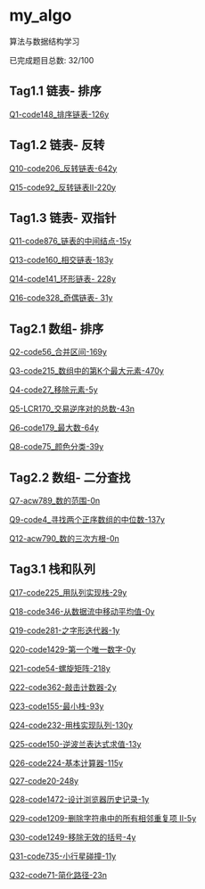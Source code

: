 # my_algo

算法与数据结构学习

已完成题目总数: 32/100


## Tag1.1 链表- 排序

[Q1-code148_排序链表-126y](https://github.com/gmYuan/my_algo/blob/main/Q1-code148/2.2-code148.md)


## Tag1.2 链表- 反转

[Q10-code206_反转链表-642y](https://github.com/gmYuan/my_algo/blob/main/Q10-code206/2.2-code206.md)

[Q15-code92_反转链表II-220y](https://github.com/gmYuan/my_algo/blob/main/Q15-code92/2.2-code92.md)



## Tag1.3 链表- 双指针

[Q11-code876_链表的中间结点-15y](https://github.com/gmYuan/my_algo/blob/main/Q11-code876/2.2-code876.md)

[Q13-code160_相交链表-183y](https://github.com/gmYuan/my_algo/blob/main/Q13-code160/2.2-code160.md)

[Q14-code141_环形链表- 228y](https://github.com/gmYuan/my_algo/blob/main/Q14-code141/2.2-code141.md)

[Q16-code328_奇偶链表- 31y](https://github.com/gmYuan/my_algo/blob/main/Q16-code328/2.2-code328.md)


## Tag2.1 数组- 排序

[Q2-code56_合并区间-169y](https://github.com/gmYuan/my_algo/blob/main/Q2-code56/2.2-code56.md)

[Q3-code215_数组中的第K个最大元素-470y](https://github.com/gmYuan/my_algo/blob/main/Q3-code215/2.2-code215.md)

[Q4-code27_移除元素-5y](https://github.com/gmYuan/my_algo/blob/main/Q4-code27/2.2-code27.md)

[Q5-LCR170_交易逆序对的总数-43n](https://github.com/gmYuan/my_algo/blob/main/Q5-LCR170/2.2-%E5%89%91%E6%8C%87offer51%3ALCR170.md)

[Q6-code179_最大数-64y](https://github.com/gmYuan/my_algo/blob/main/Q6-code179/2.2-code179.md)

[Q8-code75_颜色分类-39y](https://github.com/gmYuan/my_algo/blob/main/Q8-code75/2.2-code75.md)


## Tag2.2 数组- 二分查找

[Q7-acw789_数的范围-0n](https://github.com/gmYuan/my_algo/blob/main/Q7-acw789/2.2-acw789.md)

[Q9-code4_寻找两个正序数组的中位数-137y](https://github.com/gmYuan/my_algo/blob/main/Q9-code4/2.2-code4.md)

[Q12-acw790_数的三次方根-0n](https://github.com/gmYuan/my_algo/blob/main/Q12-acw790/2.2-acw790.md)


## Tag3.1 栈和队列

[Q17-code225_用队列实现栈-29y]()

[Q18-code346-从数据流中移动平均值-0y]()

[Q19-code281-之字形迭代器-1y]()

[Q20-code1429-第一个唯一数字-0y]()

[Q21-code54-螺旋矩阵-218y]()

[Q22-code362-敲击计数器-2y]()

[Q23-code155-最小栈-93y]()

[Q24-code232-用栈实现队列-130y]()

[Q25-code150-逆波兰表达式求值-13y]()

[Q26-code224-基本计算器-115y]()

[Q27-code20-248y]()

[Q28-code1472-设计浏览器历史记录-1y]()

[Q29-code1209-删除字符串中的所有相邻重复项 II-5y]()

[Q30-code1249-移除无效的括号-4y]()

[Q31-code735-小行星碰撞-11y]()

[Q32-code71-简化路径-23n]()